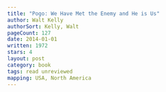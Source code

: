 ```yaml
---
title: "Pogo: We Have Met the Enemy and He is Us"
author: Walt Kelly
authorSort: Kelly, Walt
pageCount: 127
date: 2014-01-01
written: 1972
stars: 4
layout: post
category: book
tags: read unreviewed
mapping: USA, North America
---
```


